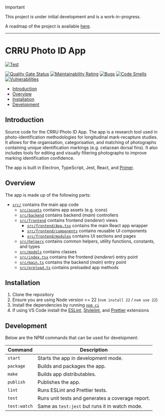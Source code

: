 > [!IMPORTANT]  
> This project is under initial development and is a work-in-progress.
>
> A roadmap of the project is available [here](https://github.com/orgs/CRRU-UK/projects/3).

---

# CRRU Photo ID App

[![Test](https://github.com/CRRU-UK/photo-id-app/actions/workflows/main.yaml/badge.svg?branch=main)](https://github.com/CRRU-UK/photo-id-app/actions/workflows/main.yaml)

[![Quality Gate Status](https://sonarcloud.io/api/project_badges/measure?project=CRRU-UK_photo-id-app&metric=alert_status)](https://sonarcloud.io/summary/new_code?id=CRRU-UK_photo-id-app)
[![Maintainability Rating](https://sonarcloud.io/api/project_badges/measure?project=CRRU-UK_photo-id-app&metric=sqale_rating)](https://sonarcloud.io/summary/new_code?id=CRRU-UK_photo-id-app)
[![Bugs](https://sonarcloud.io/api/project_badges/measure?project=CRRU-UK_photo-id-app&metric=bugs)](https://sonarcloud.io/summary/new_code?id=CRRU-UK_photo-id-app)
[![Code Smells](https://sonarcloud.io/api/project_badges/measure?project=CRRU-UK_photo-id-app&metric=code_smells)](https://sonarcloud.io/summary/new_code?id=CRRU-UK_photo-id-app)
[![Vulnerabilities](https://sonarcloud.io/api/project_badges/measure?project=CRRU-UK_photo-id-app&metric=vulnerabilities)](https://sonarcloud.io/summary/new_code?id=CRRU-UK_photo-id-app)

- [Introduction](#introduction)
- [Overview](#overview)
- [Installation](#installation)
- [Development](#development)

## Introduction

Source code for the CRRU Photo ID App. The app is a research tool used in photo-identification methodologies for longitudinal mark-recapture studies. It allows for the organisation, categorisation, and matching of photographs containing unique identification markings (e.g. cetacean dorsal fins). It also includes tools for editing and visually filtering photographs to improve marking identification confidence.

The app is built in Electron, TypeScript, Jest, React, and [Primer](https://primer.style).

## Overview

The app is made up of the following parts:

- [`src/`](src/) contains the main app code
  - [`src/assets`](src/assets) contains app assets (e.g. icons)
  - [`src/backend`](src/backend) contains backend (_main_) controllers
  - [`src/frontend`](src/frontend) contains frontend (_renderer_) views
    - [`src/frontend/App.tsx`](src/frontend/App.tsx) contains the main React app wrapper
    - [`src/frontend/components`](src/frontend/components) contains reusable UI components
    - [`src/frontend/modules`](src/frontend/modules) contains UI sections and pages
  - [`src/helpers`](src/helpers) contains common helpers, utility functions, constants, and types
  - [`src/models`](src/models) contains classes
  - [`src/index.tsx`](src/index.tsx) contains the frontend (_renderer_) entry point
  - [`src/main.ts`](src/main.ts) contains the backend (_main_) entry point
  - [`src/preload.ts`](src/preload.ts) contains preloaded app methods

## Installation

1. Clone the repository
2. Ensure you are using Node version >= 22 (`nvm install 22` / `nvm use 22`)
3. Install the dependencies by running [`npm ci`](https://docs.npmjs.com/cli/ci.html)
4. If using VS Code install the [ESLint](https://marketplace.visualstudio.com/items?itemName=dbaeumer.vscode-eslint), [Stylelint](https://marketplace.visualstudio.com/items?itemName=stylelint.vscode-stylelint), and [Prettier](https://marketplace.visualstudio.com/items?itemName=esbenp.prettier-vscode) extensions

## Development

Below are the NPM commands that can be used for development:

| Command      | Description                                      |
| ------------ | ------------------------------------------------ |
| `start`      | Starts the app in development mode.              |
| `package`    | Builds and packages the app.                     |
| `make`       | Builds app distributables.                       |
| `publish`    | Publishes the app.                               |
| `lint`       | Runs ESLint and Prettier tests.                  |
| `test`       | Runs unit tests and generates a coverage report. |
| `test:watch` | Same as `test:jest` but runs it in watch mode.   |
